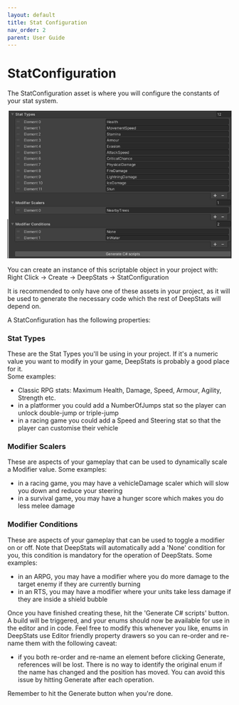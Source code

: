 ```yaml
---
layout: default
title: Stat Configuration
nav_order: 2
parent: User Guide
---
```


# StatConfiguration

The StatConfiguration asset is where you will configure the constants of your stat system.

![example configuration](../images/statConfiguration.jpg)

You can create an instance of this scriptable object in your project with:\
Right Click -> Create -> DeepStats -> StatConfiguration

It is recommended to only have one of these assets in your project, as it will be used to generate the necessary code which the rest of DeepStats will depend on.

A StatConfiguration has the following properties:

### Stat Types
These are the Stat Types you'll be using in your project. If it's a numeric value you want to modify in your game, DeepStats is probably a good place for it.\
Some examples:
- Classic RPG stats: Maximum Health, Damage, Speed, Armour, Agility, Strength etc.
- in a platformer you could add a NumberOfJumps stat so the player can unlock double-jump or triple-jump
- in a racing game you could add a Speed and Steering stat so that the player can customise their vehicle

### Modifier Scalers
These are aspects of your gameplay that can be used to dynamically scale a Modifier value.
Some examples:
- in a racing game, you may have a vehicleDamage scaler which will slow you down and reduce your steering
- in a survival game, you may have a hunger score which makes you do less melee damage

### Modifier Conditions
These are aspects of your gameplay that can be used to toggle a modifier on or off. Note that DeepStats will automatically add a 'None' condition for you, this condition is mandatory for the operation of DeepStats.
Some examples:
- in an ARPG, you may have a modifier where you do more damage to the target enemy if they are currently burning
- in an RTS, you may have a modifier where your units take less damage if they are inside a shield bubble

Once you have finished creating these, hit the 'Generate C# scripts' button. A build will be triggered, and your enums should now be available for use in the editor and in code. Feel free to modify this whenever you like, enums in DeepStats use Editor friendly property drawers so you can re-order and re-name them with the following caveat:
- if you both re-order and re-name an element before clicking Generate, references will be lost. There is no way to identify the original enum if the name has changed and the position has moved. You can avoid this issue by hitting Generate after each operation.

Remember to hit the Generate button when you're done.